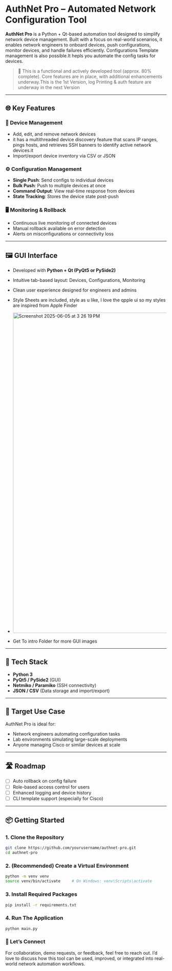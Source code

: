 # AuthNet Pro – Automated Network Configuration Tool

**AuthNet Pro** is a Python + Qt-based automation tool designed to simplify network device management. Built with a focus on real-world scenarios, it enables network engineers to onboard devices, push configurations, monitor devices, and handle failures efficiently.
Configurations Template management is also possible.It hepls you automate the config tasks for devices.

> 🔧 This is a functional and actively developed tool (approx. 80% complete). Core features are in place, with additional enhancements underway.This is the 1st Version, log Printing & auth feature are underway in the next Version

---

## 🌐 Key Features

### 🔌 Device Management
- Add, edit, and remove network devices
- it has a multithreaded device discovery feature that scans IP ranges, pings hosts, and retrieves SSH banners to identify active network devices.it
- Import/export device inventory via CSV or JSON

### ⚙️ Configuration Management
- **Single Push**: Send configs to individual devices
- **Bulk Push**: Push to multiple devices at once
- **Command Output**: View real-time response from devices
- **State Tracking**: Stores the device state post-push

### 🖥️ Monitoring & Rollback
- Continuous live monitoring of connected devices
- Manual rollback available on error detection
- Alerts on misconfigurations or connectivity loss

---

## 🖼️ GUI Interface

- Developed with **Python + Qt (PyQt5 or PySide2)**
- Intuitive tab-based layout: Devices, Configurations, Monitoring
- Clean user experience designed for engineers and admins
- Style Sheets are included, style as u like, I love the qpple ui so my styles are inspired from Apple Finder
  
- <img width="1002" alt="Screenshot 2025-06-05 at 3 26 19 PM" src="https://github.com/user-attachments/assets/db0f6d73-e802-45f7-b066-a02324140a00" />
- Get To intro Folder for more GUI images


---

## 🚀 Tech Stack

- **Python 3**
- **PyQt5 / PySide2** (GUI)
- **Netmiko / Paramiko** (SSH connectivity)
- **JSON / CSV** (Data storage and import/export)

---

## 🔧 Target Use Case

AuthNet Pro is ideal for:
- Network engineers automating configuration tasks
- Lab environments simulating large-scale deployments
- Anyone managing Cisco or similar devices at scale

---

## 🛣️ Roadmap

- [ ] Auto rollback on config failure
- [ ] Role-based access control for users
- [ ] Enhanced logging and device history
- [ ] CLI template support (especially for Cisco)

---

## 📦 Getting Started

### 1. Clone the Repository

```bash
git clone https://github.com/yourusername/authnet-pro.git
cd authnet-pro
```
### 2. (Recommended) Create a Virtual Environment

```bash
python -m venv venv
source venv/bin/activate     # On Windows: venv\Scripts\activate
```

### 3. Install Required Packages
```bash
pip install -r requirements.txt
```

### 4. Run The Application
```bash
python main.py
```

### 🤝 Let’s Connect

For collaboration, demo requests, or feedback, feel free to reach out. I’d love to discuss how this tool can be used, improved, or integrated into real-world network automation workflows.
